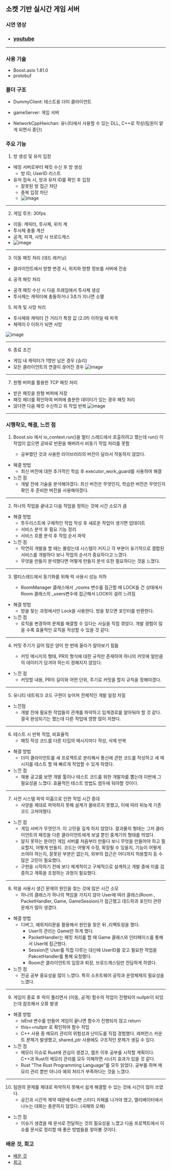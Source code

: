 ## 소켓 기반 실시간 게임 서버
### 시연 영상
- ### [youtube](https://youtu.be/XUgKODM7gjE)

 -------
### 사용 기술
- Boost.asio 1.81.0
- protobuf

### 폴더 구조

- DummyClient: 테스트용 더미 클라이언트

- gameServer: 게임 서버

- NetworkCppHwichan: 유니티에서 사용할 수 있는 DLL, C++로 작성(팀원이 맡게 되면서 중단)



### 주요 기능
1. 방 생성 및 유저 입장
  - 매칭 서버로부터 패킷 수신 후 방 생성
    - 방 ID, UserID 리스트
  - 유저 접속 시, 방과 유저 ID를 확인 후 입장
    - 잘못된 방 접근 차단
    - 중복 입장 차단
    - ![image](https://user-images.githubusercontent.com/52772732/228202021-66c3e2d1-bd87-4b16-9389-8cdf0a3a11e2.png)

---------

2. 게임 루프: 30fps
  - 이동: 캐릭터, 투사체, 위치 계
  - 투사체 충돌 계산
  - 공격, 피격, 사망 시 브로드캐스
  - ![image](https://user-images.githubusercontent.com/52772732/228202343-f50b52ea-bc16-4977-96e9-59e8b2318bca.png)

---------

3. 이동  패킷 처리 (데드 레커닝)
  - 클라이언트에서 방향 변경 시, 위치와 방향 정보를 서버에 전송

4. 공격 패킷 처리
  - 공격 패킷 수신 시 다음 프레임에서 투사체 생성
  - 투사체는 캐릭터에 충돌하거나 3초가 지나면 소멸


5. 피격 및 사망 처리
  - 투사체와 캐릭터 간 거리가 특정 값 (2.0f) 이하일 때 피격
  - 체력이 0 이하가 되면 사망

![image](https://user-images.githubusercontent.com/52772732/228202678-abbdb070-7afc-41c4-9609-339419b79df4.png)

-------

6. 종료 조건
  - 게임 내 캐릭터가 1명만 남은 경우 (승리)
  - 모든 클라이언트의 연결이 끊어진 경우
![image](https://user-images.githubusercontent.com/52772732/228202941-fc12a0f1-2a9a-4ba4-a18f-9596eaba6603.png)


------

7. 원형 버퍼를 활용한 TCP 패킷 처리
  - 받은 패킷을 원형 버퍼에 저장
  - 패킷 헤더를 확인하여 버퍼에 충분한 데이터가 있는 경우 패킷 처리
  - 않다면 다음 패킷 수신하고 위 작업 반복
![image](https://user-images.githubusercontent.com/52772732/228202955-fe732128-a7dc-43c8-bed7-c8bc7d999fed.png)


---
### 시행착오, 해결, 느낀 점

1. Boost.sio 에서 io_context.run()을 멀티 스레드에서 호출하려고 했는데 run() 이 작업이 없으면 곧바로 반환을 해버려서 비동기 작업 처리를 못함

   - 공부했던 것과 사용한 라이브러리의 버전이 달라서 작동하지 않았다.
- 해결 방법
   - 최신 버전에 대한 추가적인 학습 후 executor_work_guard를 사용하여 해결
- 느낀 점
   - 개발 전에 기술을 분석해야겠다. 최신 버전은 무엇인지, 학습한 버전은 무엇인지 확인 후 준비한 버전을 사용해야겠다.
   
------
   
2. 하나의 작업을 끝내고 다음 작업을 정하는 것에 시간 소모가 큼
- 해결 방법
   - 투두리스트에 구체적인 작업 작성 후 새로운 작업이 생기면 업데이트 
   - 서비스 분석 후 필요 기능 정리
   - 서비스 흐름 분석 후 작업 순서 파악
- 느낀 점
   - 막연히 개발을 할 때는 몰랐는데 시스템이 커지고 각 부분이 유기적으로 결합된 서비스를 개발하다 보니 작업의 순서가 중요하다고 느꼈다. 
   - 무엇을 만들지 분석했다면 어떻게 만들지 분석 또한 필요하다는 것을 느꼈다. 

-----
3. 멀티스레드에서 동기화를 위해 락 사용시 성능 저하

   - RoomManager 클래스에서 _rooms 변수를 접근할 때 LOCK을 건 상태에서 Room 클래스의 _users변수에 접근해서 LOCK이 걸려 느려짐
- 해결 방법
   - 방을 찾는 과정에서만 Lock을 사용한다. 방을 찾으면 포인터를 반환한다. 
- 느낀 점
   - 로직을 변경하여 문제를 해결할 수 있다는 사실을 직접 겪었다. 개발 경험이 많을 수록 효율적인 로직을 작성할 수 있을 것 같다.
   
   
---
4. 커밋 주기가 길어 많은 양이 한 번에 올라가 알아보기 힘듦

   - 커밋 메시지의 형태, PR의 형식에 대한 규칙만 존재하여 하나의 커밋에 얼만큼의 데이터가 담겨야 하는지 정해지지 않았다.
- 느낀 점
   - 커밋할 내용, PR의 길이와 어떤 단위, 주기로 커밋을 할지 규칙을 정해야겠다.
   
   
   
----
5. 유니티 네트워크 코드 구현이 늦어져 전체적인 개발 일정 차질
- 느낀점
   - 개발 전에 필요한 작업들의 관계를 파악하고 임계경로를 알아둬야 할 것 같다. 결국 완성되기는 했는데 다른 작업에 영향 많이 끼쳤다.
   
   
---
6. 테스트 시 반복 작업, 비효율적
   - 패킷 작성 코드를 다른 타입의 메시지마다 작성, 삭제 반복
- 해결 방법
   - 더미 클라이언트를 새 프로젝트로 분리해서 통신에 관한 코드를 작성하고 새 메시지를 테스트 할 때 빠르게 작업할 수 있게 하였다.
- 느낀 점
   - 채용 공고를 보면 개발 툴이나 테스트 코드를 위한 개발자를 뽑는데 이번에 그 필요성을 느꼈다. 효율적인 테스트 방법도 염두에 둬야할 것이다.
   
---
7. 사전 시스템 파악 미흡으로 인한 작업 시간 증대
   - 사양을 제대로 파악하지 못해 설계가 올바르지 못했고, 이에 따라 뒤늦게 기존 코드 고쳐야했다.
- 느낀 점
   - 게임 서버가 무엇인가. 이 고민을 깊게 하지 않았다. 결과물의 형태는 그저 클라이언트의 패킷을 다른 클라이언트에게 보낼 뿐인 중계기의 형태를 띄었다.
   - 알지 못하는 분야인 게임 서버를 처음부터 만들다 보니  무엇을 만들어야 하고 필요할지, 어떻게 만들지. 코드는 어떻게 수정, 확장될 수 있을지, 기능이 어떻게 쓰여야 하는지, 잘못된 부분은 없는지, 외부의 접근은 어디까지 허용할지 등 수많은 고민이 필요했다.
   - 구현을 시작하기 전에 보다 체계적이고 구체적으로 설계하고 개발 중에 이를 검증하고 계획을 조정하는 과정이 필요했다.
   
   
---
8. 락을 사용시 생긴 문제의 원인을 찾는 것에 많은 시간 소모
   - 하나의 클래스가 하나의 책임을 가지지 않아 User에 여러 클래스(Room , PacketHandler, Game, GameSession)가 접근했고 데드락과 포인터 관련 문제가 많이 생겼다.
- 해결 방법
   - 디버그, 예외처리문을 활용해서 원인을 찾은 뒤 ,리팩토링을 했다.
     - User의 관리는 Game만 하게 했다.
     - PacketHandler는 패킷 처리를 할 때 Game 클래스와 인터페이스를 통해서 User에 접근했다.
     - Session은 User를 직접 다루는 대신에 UserID를 갖고 필요한 작업을 PakcetHandler를 통해 요청했다. 
     - Room은 클라이언트의 입장과 퇴장, 브로드캐스팅만 전담하게 하였다.
- 느낀 점
   - 전공 공부 중요성을 많이 느꼈다. 특히 소프트웨어 공학과 운영체제의 필요성을 느꼈다.
   
---
9. 게임이 종료 후 락이 풀리면서 (이동, 공격) 함수의 작업이 진행되어 nullptr이 되었는데 참조해서 오류 발생
- 해결 방법
   - isEnd 변수를 만들어 게임이 끝나면 함수가 진행되지 않고 return
   - this==nullptr 로 확인하여 함수 작업
   - C++ 사용 중 메모리 관리의 위험성과 난이도를  직접 경험했다. 레퍼런스 카운트 문제가 발생했고, shared_ptr 사용에도 구조적인 문제가 생길 수 있다.
- 느낀 점
   - 메모리 이슈로 Rust에 관심이 생겼고, 캠프 이후 공부를 시작할 계획이다. C++과 Rust의 메모리 관리를 모두 이해하면 시너지 효과가 있을 것 같다.
   - Rust "The Rust Programming Language"를 모두 읽었다. 공부를 하며 메모리 관리 뿐만 아니라 예외 처리가  부족하다는 것을 느꼈다.
   
----
10. 팀원의 문제를 제대로 파악하지 못해서 쉽게 해결할 수 있는 것에 시간이 많이 쓰였다.
    - 공간과 시간적 제약 때문에 6시면 스터디 카페를 나가야 했고, 엘리베이터에서 나누는 대화는 충분하지 않았다. (곡해와 오해)
- 느낀 점
   - 이슈가 생겼을 때 문서로 전달하는 것의 필요성을 느꼈고 다음 프로젝트에서 이슈를 문서로 정리할 때 좋은 방법들을 찾아볼 것이다.

### 배운 것, 회고
- [배운 것](https://velog.io/@oak_cassia/%ED%94%84%EB%A1%9C%EC%A0%9D%ED%8A%B8%EC%97%90%EC%84%9C-%EB%B0%B0%EC%9A%B4-%EA%B2%83)
- [회고](https://velog.io/@oak_cassia/%ED%94%84%EB%A1%9C%EC%A0%9D%ED%8A%B8%EC%97%90%EC%84%9C-%EC%96%BB%EC%9D%80-%EA%B2%83)
